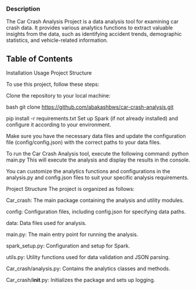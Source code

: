 ### Description

The Car Crash Analysis Project is a data analysis tool for examining car crash data. It provides various analytics functions to extract valuable insights from the data, such as identifying accident trends, demographic statistics, and vehicle-related information.

## Table of Contents
Installation
Usage
Project Structure



<!-- Installation -->
To use this project, follow these steps:

Clone the repository to your local machine:

bash
git clone https://github.com/abakashbws/car-crash-analysis.git

<!-- Install the required dependencies: -->
pip install -r requirements.txt
Set up Spark (if not already installed) and configure it according to your environment.

Make sure you have the necessary data files and update the configuration file (config/config.json) with the correct paths to your data files.

<!-- Usage -->
To run the Car Crash Analysis tool, execute the following command:
python main.py
This will execute the analysis and display the results in the console.

You can customize the analytics functions and configurations in the analysis.py and config.json files to suit your specific analysis requirements.

Project Structure
The project is organized as follows:

Car_crash: The main package containing the analysis and utility modules.

config: Configuration files, including config.json for specifying data paths.

data: Data files used for analysis.

main.py: The main entry point for running the analysis.

spark_setup.py: Configuration and setup for Spark.

utils.py: Utility functions used for data validation and JSON parsing.

Car_crash/analysis.py: Contains the analytics classes and methods.

Car_crash/__init__.py: Initializes the package and sets up logging.
